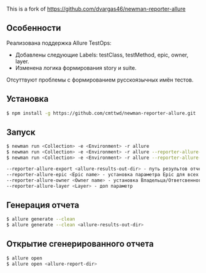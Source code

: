 This is a fork of https://github.com/dvargas46/newman-reporter-allure

## Особенности


Реализована поддержка Allure TestOps:
- Добавлены следующие Labels: testClass, testMethod, epic, owner, layer.
- Изменена логика формирования story и suite.

Отсуттвуют проблемы с формированием русскоязычных имён тестов.


## Установка

```bash
$ npm install -g https://github.com/cmttwd/newman-reporter-allure.git
```

## Запуск

```bash
$ newman run <Collection> -e <Environment> -r allure
$ newman run <Collection> -e <Environment> -r allure --reporter-allure-export <allure-results-out-dir>
$ newman run <Collection> -e <Environment> -r allure --reporter-allure-export <allure-results-out-dir> --reporter-allure-epic <Epic name> --reporter-allure-owner <Owner name> --reporter-allure-layer <Layer>
```

```bash
--reporter-allure-export <allure-results-out-dir> - путь результов отчета
--reporter-allure-epic <Epic name> - установка параметра Epic для всех тестов запуска
--reporter-allure-owner <Owner name> - установка Владельца/Ответсвенного для всех тестов запуска
--reporter-allure-layer <Layer> - доп параметр
```

## Генерация отчета

```bash
$ allure generate --clean
$ allure generate --clean <allure-results-out-dir>
```

## Открытие сгенерированного отчета
```bash
$ allure open
$ allure open <allure-report-dir>
```